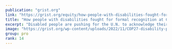 ```yaml
---
publication: "grist.org"
link: "https://grist.org/equity/how-people-with-disabilities-fought-for-formal-recognition-at-cop27/"
title: "How people with disabilities fought for formal recognition at COP27"
excerpt: "Disabled people are pushing for the U.N. to acknowledge their unique vulnerabilities to climate change."
image: "https://grist.org/wp-content/uploads/2022/11/COP27-disability-panel2.jpg"
group: pro
rank: 14
---
```

